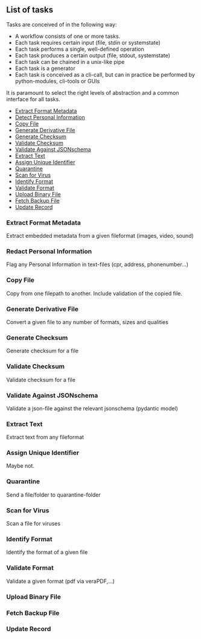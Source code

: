 ## List of tasks

Tasks are conceived of in the following way:

- A workflow consists of one or more tasks.
- Each task requires certain input (file, stdin or systemstate)
- Each task performs a single, well-defined operation
- Each task produces a certain output (file, stdout, systemstate)
- Each task can be chained in a unix-like pipe
- Each task is a generator
- Each task is conceived as a cli-call, but can in practice be performed by python-modules, cli-tools or GUIs

It is paramount to select the right levels of abstraction and a common interface for all tasks.


- [Extract Format Metadata](#Extract-Format-Metadata)
- [Detect Personal Information](#Detect-Personal-Information)
- [Copy File](#Copy-File)
- [Generate Derivative File](#Generate-Derivative-File)
- [Generate Checksum](#Generate-Checksum)
- [Validate Checksum](#Validate-Checksum)
- [Validate Against JSONschema](#Validate-Against-JSONschema)
- [Extract Text](#Extract-Text)
- [Assign Unique Identifier](#Assign-Unique-Identifiers)
- [Quarantine](#Quarantine-Files)
- [Scan for Virus](#Virus-Scan)
- [Identify Format](#Identify-Format)
- [Validate Format](#Validate-Format)
- [Upload Binary File](#Upload-Binary-File)
- [Fetch Backup File](#Fetch-Backup-File)
- [Update Record](#Update-Record)

### Extract Format Metadata
Extract embedded metadata from a given fileformat (images, video, sound)

### Redact Personal Information
Flag any Personal Information in text-files (cpr, address, phonenumber...)

### Copy File
Copy from one filepath to another. Include validation of the copied file.

### Generate Derivative File
Convert a given file to any number of formats, sizes and qualities

### Generate Checksum
Generate checksum for a file

### Validate Checksum
Validate checksum for a file

### Validate Against JSONschema
Validate a json-file against the relevant jsonschema (pydantic model)

### Extract Text
Extract text from any fileformat

### Assign Unique Identifier
Maybe not.

### Quarantine
Send a file/folder to quarantine-folder

### Scan for Virus
Scan a file for viruses

### Identify Format
Identify the format of a given file

### Validate Format
Validate a given format (pdf via veraPDF,...)

### Upload Binary File

### Fetch Backup File

### Update Record
